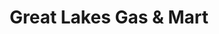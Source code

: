 ---
title: "Great Lakes Gas & Mart"
url: /lake-orion/great-lakes-gas-and-mart/
shop: convenience
---